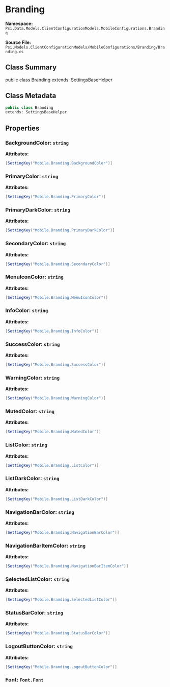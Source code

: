 # Branding

**Namespace:** `Psi.Data.Models.ClientConfigurationModels.MobileConfigurations.Branding`

**Source File:** `Psi.Models.ClientConfigurationModels/MobileConfigurations/Branding/Branding.cs`

## Class Summary

public class Branding
extends: SettingsBaseHelper

## Class Metadata

```typescript
public class Branding
extends: SettingsBaseHelper
```

## Properties

### BackgroundColor: `string`

**Attributes:**
```csharp
[SettingKey("Mobile.Branding.BackgroundColor")]
```

### PrimaryColor: `string`

**Attributes:**
```csharp
[SettingKey("Mobile.Branding.PrimaryColor")]
```

### PrimaryDarkColor: `string`

**Attributes:**
```csharp
[SettingKey("Mobile.Branding.PrimaryDarkColor")]
```

### SecondaryColor: `string`

**Attributes:**
```csharp
[SettingKey("Mobile.Branding.SecondaryColor")]
```

### MenuIconColor: `string`

**Attributes:**
```csharp
[SettingKey("Mobile.Branding.MenuIconColor")]
```

### InfoColor: `string`

**Attributes:**
```csharp
[SettingKey("Mobile.Branding.InfoColor")]
```

### SuccessColor: `string`

**Attributes:**
```csharp
[SettingKey("Mobile.Branding.SuccessColor")]
```

### WarningColor: `string`

**Attributes:**
```csharp
[SettingKey("Mobile.Branding.WarningColor")]
```

### MutedColor: `string`

**Attributes:**
```csharp
[SettingKey("Mobile.Branding.MutedColor")]
```

### ListColor: `string`

**Attributes:**
```csharp
[SettingKey("Mobile.Branding.ListColor")]
```

### ListDarkColor: `string`

**Attributes:**
```csharp
[SettingKey("Mobile.Branding.ListDarkColor")]
```

### NavigationBarColor: `string`

**Attributes:**
```csharp
[SettingKey("Mobile.Branding.NavigationBarColor")]
```

### NavigationBarItemColor: `string`

**Attributes:**
```csharp
[SettingKey("Mobile.Branding.NavigationBarItemColor")]
```

### SelectedListColor: `string`

**Attributes:**
```csharp
[SettingKey("Mobile.Branding.SelectedListColor")]
```

### StatusBarColor: `string`

**Attributes:**
```csharp
[SettingKey("Mobile.Branding.StatusBarColor")]
```

### LogoutButtonColor: `string`

**Attributes:**
```csharp
[SettingKey("Mobile.Branding.LogoutButtonColor")]
```

### Font: `Font.Font`
